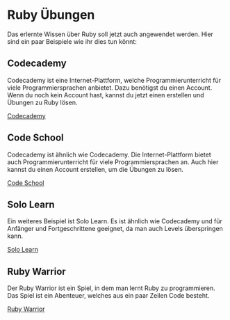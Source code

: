 # Ruby Übungen

Das erlernte Wissen über Ruby soll jetzt auch angewendet werden. Hier sind ein paar Beispiele wie ihr dies tun könnt:

## Codecademy

Codecademy ist eine Internet-Plattform, welche Programmierunterricht für viele Programmiersprachen anbietet.
Dazu benötigst du einen Account. Wenn du noch kein Account hast, kannst du jetzt einen erstellen und Übungen zu Ruby lösen.

[Codecademy](https://www.codecademy.com/learn/learn-ruby)

## Code School

Codecademy ist ähnlich wie Codecademy. Die Internet-Plattform bietet auch Programmierunterricht für viele Programmiersprachen an.
Auch hier kannst du einen Account erstellen, um die Übungen zu lösen.

[Code School](https://www.codeschool.com/learn/ruby)

## Solo Learn

Ein weiteres Beispiel ist Solo Learn. Es ist ähnlich wie Codecademy und für Anfänger und Fortgeschrittene geeignet,
da man auch Levels überspringen kann.

[Solo Learn](https://www.sololearn.com/Course/Ruby/)

## Ruby Warrior

Der Ruby Warrior ist ein Spiel, in dem man lernt Ruby zu programmieren.
Das Spiel ist ein Abenteuer, welches aus ein paar Zeilen Code besteht.

[Ruby Warrior](https://www.bloc.io/ruby-warrior#/)
